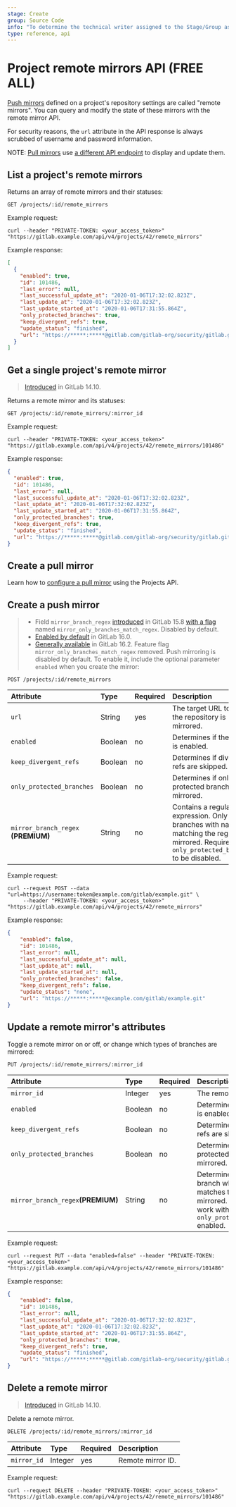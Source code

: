 ```yaml
---
stage: Create
group: Source Code
info: "To determine the technical writer assigned to the Stage/Group associated with this page, see https://about.gitlab.com/handbook/product/ux/technical-writing/#assignments"
type: reference, api
---
```


# Project remote mirrors API **(FREE ALL)**

[Push mirrors](../user/project/repository/mirror/push.md)
defined on a project's repository settings are called "remote mirrors". You
can query and modify the state of these mirrors with the remote mirror API.

For security reasons, the `url` attribute in the API response is always scrubbed of username
and password information.

NOTE:
[Pull mirrors](../user/project/repository/mirror/pull.md) use
[a different API endpoint](projects.md#configure-pull-mirroring-for-a-project) to
display and update them.

## List a project's remote mirrors

Returns an array of remote mirrors and their statuses:

```plaintext
GET /projects/:id/remote_mirrors
```

Example request:

```shell
curl --header "PRIVATE-TOKEN: <your_access_token>" "https://gitlab.example.com/api/v4/projects/42/remote_mirrors"
```

Example response:

```json
[
  {
    "enabled": true,
    "id": 101486,
    "last_error": null,
    "last_successful_update_at": "2020-01-06T17:32:02.823Z",
    "last_update_at": "2020-01-06T17:32:02.823Z",
    "last_update_started_at": "2020-01-06T17:31:55.864Z",
    "only_protected_branches": true,
    "keep_divergent_refs": true,
    "update_status": "finished",
    "url": "https://*****:*****@gitlab.com/gitlab-org/security/gitlab.git"
  }
]
```

## Get a single project's remote mirror

> [Introduced](https://gitlab.com/gitlab-org/gitlab/-/merge_requests/82770) in GitLab 14.10.

Returns a remote mirror and its statuses:

```plaintext
GET /projects/:id/remote_mirrors/:mirror_id
```

Example request:

```shell
curl --header "PRIVATE-TOKEN: <your_access_token>" "https://gitlab.example.com/api/v4/projects/42/remote_mirrors/101486"
```

Example response:

```json
{
  "enabled": true,
  "id": 101486,
  "last_error": null,
  "last_successful_update_at": "2020-01-06T17:32:02.823Z",
  "last_update_at": "2020-01-06T17:32:02.823Z",
  "last_update_started_at": "2020-01-06T17:31:55.864Z",
  "only_protected_branches": true,
  "keep_divergent_refs": true,
  "update_status": "finished",
  "url": "https://*****:*****@gitlab.com/gitlab-org/security/gitlab.git"
}
```

## Create a pull mirror

Learn how to [configure a pull mirror](projects.md#configure-pull-mirroring-for-a-project) using the Projects API.

## Create a push mirror

> - Field `mirror_branch_regex` [introduced](https://gitlab.com/gitlab-org/gitlab/-/issues/381667) in GitLab 15.8 [with a flag](../administration/feature_flags.md) named `mirror_only_branches_match_regex`. Disabled by default.
> - [Enabled by default](https://gitlab.com/gitlab-org/gitlab/-/issues/381667) in GitLab 16.0.
> - [Generally available](https://gitlab.com/gitlab-org/gitlab/-/issues/410354) in GitLab 16.2. Feature flag `mirror_only_branches_match_regex` removed.
Push mirroring is disabled by default. To enable it, include the optional parameter
`enabled` when you create the mirror:

```plaintext
POST /projects/:id/remote_mirrors
```

| Attribute                 | Type    | Required   | Description                                         |
| :----------               | :-----  | :--------- | :------------                                       |
| `url`                     | String  | yes        | The target URL to which the repository is mirrored. |
| `enabled`                 | Boolean | no         | Determines if the mirror is enabled.                |
| `keep_divergent_refs`     | Boolean | no         | Determines if divergent refs are skipped.           |
| `only_protected_branches` | Boolean | no         | Determines if only protected branches are mirrored. |
| `mirror_branch_regex` **(PREMIUM)**     | String  | no         | Contains a regular expression. Only branches with names matching the regex are mirrored. Requires `only_protected_branches` to be disabled. |

Example request:

```shell
curl --request POST --data "url=https://username:token@example.com/gitlab/example.git" \
     --header "PRIVATE-TOKEN: <your_access_token>" "https://gitlab.example.com/api/v4/projects/42/remote_mirrors"
```

Example response:

```json
{
    "enabled": false,
    "id": 101486,
    "last_error": null,
    "last_successful_update_at": null,
    "last_update_at": null,
    "last_update_started_at": null,
    "only_protected_branches": false,
    "keep_divergent_refs": false,
    "update_status": "none",
    "url": "https://*****:*****@example.com/gitlab/example.git"
}
```

## Update a remote mirror's attributes

Toggle a remote mirror on or off, or change which types of branches are
mirrored:

```plaintext
PUT /projects/:id/remote_mirrors/:mirror_id
```

| Attribute                 | Type    | Required   | Description                                         |
| :----------               | :-----  | :--------- | :------------                                       |
| `mirror_id`               | Integer | yes        | The remote mirror ID.                               |
| `enabled`                 | Boolean | no         | Determines if the mirror is enabled.                |
| `keep_divergent_refs`     | Boolean | no         | Determines if divergent refs are skipped.           |
| `only_protected_branches` | Boolean | no         | Determines if only protected branches are mirrored. |
| `mirror_branch_regex`**(PREMIUM)**     | String  | no         |  Determines if only the branch whose name matches the regex is mirrored. It does not work with `only_protected_branches` enabled. |

Example request:

```shell
curl --request PUT --data "enabled=false" --header "PRIVATE-TOKEN: <your_access_token>" "https://gitlab.example.com/api/v4/projects/42/remote_mirrors/101486"
```

Example response:

```json
{
    "enabled": false,
    "id": 101486,
    "last_error": null,
    "last_successful_update_at": "2020-01-06T17:32:02.823Z",
    "last_update_at": "2020-01-06T17:32:02.823Z",
    "last_update_started_at": "2020-01-06T17:31:55.864Z",
    "only_protected_branches": true,
    "keep_divergent_refs": true,
    "update_status": "finished",
    "url": "https://*****:*****@gitlab.com/gitlab-org/security/gitlab.git"
}
```

## Delete a remote mirror

> [Introduced](https://gitlab.com/gitlab-org/gitlab/-/merge_requests/82778) in GitLab 14.10.

Delete a remote mirror.

```plaintext
DELETE /projects/:id/remote_mirrors/:mirror_id
```

| Attribute   | Type    | Required   | Description       |
| :---------- | :-----  | :--------- |:------------------|
| `mirror_id` | Integer | yes        | Remote mirror ID. |

Example request:

```shell
curl --request DELETE --header "PRIVATE-TOKEN: <your_access_token>" "https://gitlab.example.com/api/v4/projects/42/remote_mirrors/101486"
```
